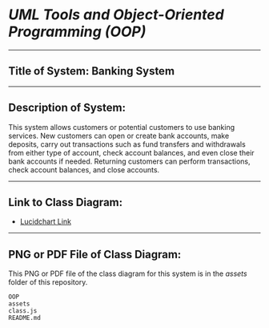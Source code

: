 # *UML Tools and Object-Oriented Programming (OOP)*

---

## Title of System: Banking System

---

## Description of System: 

This system allows customers or potential customers to use banking services. New customers can open or create bank accounts, make deposits, carry out transactions such as fund transfers and withdrawals from either type of account, check account balances, and even close their bank accounts if needed. Returning customers can perform transactions, check account balances, and close accounts.

---

## Link to Class Diagram:
- [Lucidchart Link](https://lucid.app/lucidchart/6d108d9e-8d71-4874-ac1a-eaeadb86a0b4/edit?viewport_loc=-504%2C-227%2C2560%2C1276%2C0_0&invitationId=inv_031c15d3-704a-42cf-af99-86f83e0a6630)

---

## PNG or PDF File of Class Diagram: 

This PNG or PDF file of the class diagram for this system is in the *assets* folder of this repository.

```plaintext
OOP
assets
class.js
README.md 
